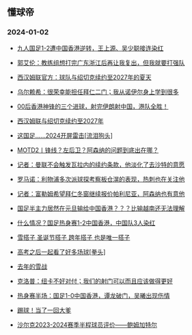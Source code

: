 ## 懂球帝 
### 2024-01-02

+ [九人国足1-2遭中国香港逆转，王上源、吴少聪接连染红](https://www.dongqiudi.com/article/3948288)

+ [郭艾伦：教练组想打完广东浙江后再让我复出，但我就要打强队](https://www.dongqiudi.com/article/3948369)

+ [西汉姆联官方：球队与绍切克续约至2027年的夏天](https://www.dongqiudi.com/article/3948364)

+ [乌尔赖希：很荣幸能担任拜仁二门；我从诺伊尔身上学到很多](https://www.dongqiudi.com/article/3948357)

+ [00后香港神锋的三个进球，射完伊朗射中国，港队全胜！](https://n.dongqiudi.com/webapp/tops.html?id=3948346)

+ [西汉姆联与绍切克续约至2027年](https://www.dongqiudi.com/article/3948340)

+ [这国足……2024开屏雷击[流泪狗头]](https://www.dongqiudi.com/article/3948323)

+ [MOTD2丨锋线？左后卫？阿森纳的问题到底出在哪？](https://www.dongqiudi.com/article/3948321)

+ [记者：曼联不会触发瓦拉内的续约条款，他淡化了去沙特的意愿](https://www.dongqiudi.com/article/3948320)

+ [罗马诺：利物浦多次派球探考察板仓滉的表现，热刺也在关注他](https://www.dongqiudi.com/article/3948306)

+ [记者：富勒姆希望拜仁冬窗继续报价帕利尼亚，阿森纳也有意他](https://www.dongqiudi.com/article/3948298)

+ [国足半主力居然在元旦输给中国香港？？？比输越南还无法理解](https://n.dongqiudi.com/webapp/tops.html?id=3948313)

+ [什么情况？国足热身赛1-2中国香港，中国队3人染红](https://www.dongqiudi.com/article/3948268)

+ [雪搭子 圣诞节搭子 跨年搭子 也是唯一搭子](https://n.dongqiudi.com/webapp/tops.html?id=3947518)

+ [高考之后一起看了好多场球[拳头]](https://n.dongqiudi.com/webapp/tops.html?id=3947532)

+ [去年的雪战](https://n.dongqiudi.com/webapp/tops.html?id=3948148)

+ [克洛普：纽卡不好对付；我们的射门可以而且应该做得更好](https://www.dongqiudi.com/article/3948230)

+ [热身赛半场：国足1-0中国香港，谭龙破门，吴曦出现伤情](https://www.dongqiudi.com/article/3948212)

+ [踢球！当了一回大爹](https://n.dongqiudi.com/webapp/tops.html?id=3947566)

+ [沙尔克2023-2024赛季半程球员评价——鲍姆加特尔](https://www.dongqiudi.com/article/3948181)

